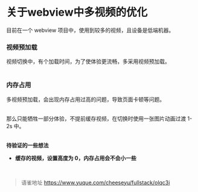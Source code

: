# 关于webview中多视频的优化
目前在一个 webview 项目中，使用到较多的视频，且设备是低端机器。

### 视频预加载

视频切换中，有个加载时间，为了使体验更流畅，多采用视频预加载。  
​

### 内存占用

多视频预加载，会出现内存占用过高的问题，导致页面卡顿等问题。  
​

那么只能牺牲一部分体验，不提前缓存视频，在切换时使用一张图片动画过渡 1-2s 中。  
​

**待验证的一些想法**

- **缓存的视频，设置高度为 0，内存占用会不会小一些**

<br>
  
> 语雀地址 https://www.yuque.com/cheeseyu/fullstack/olqc3i